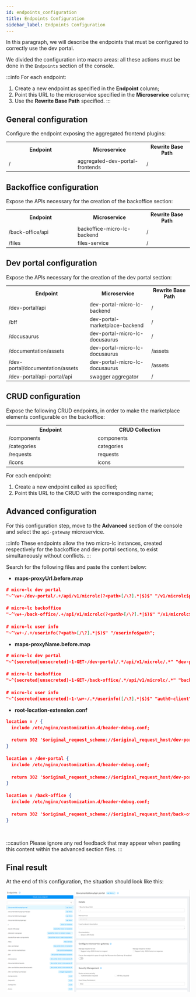 ```yaml
---
id: endpoints_configuration
title: Endpoints Configuration
sidebar_label: Endpoints Configuration
---
```


In this paragraph, we will describe the endpoints that must be configured to correctly use the dev portal.

We divided the configuration into macro areas: all these actions must be done in the `Endpoints` section of the console.

:::info
For each endpoint:
1. Create a new endpoint as specified in the **Endpoint** column;
2. Point this URL to the microservice specified in the **Microservice** column;
3. Use the **Rewrite Base Path** specified.
:::

## General configuration

Configure the endpoint exposing the aggregated frontend plugins:

<table style={{textAlign:'left'}}>
  <tr>
    <th width='30%'>Endpoint</th><th width='30%'>Microservice</th><th width='20%'>Rewrite Base Path</th>
  </tr>
  <tr>
    <td>/</td><td>aggregated-dev-portal-frontends</td><td>/</td>
  </tr>
</table>

## Backoffice configuration

Expose the APIs necessary for the creation of the backoffice section:

<table style={{textAlign:'left'}}>
  <tr>
    <th width='30%'>Endpoint</th><th width='30%'>Microservice</th><th width='20%'>Rewrite Base Path</th>
  </tr>
  <tr>
    <td>/back-office/api</td><td>backoffice-micro-lc-backend</td><td>/</td>
  </tr>
  <tr>
    <td>/files</td><td>files-service</td><td>/</td>
  </tr>
</table>

## Dev portal configuration

Expose the APIs necessary for the creation of the dev portal section:

<table style={{textAlign:'left'}}>
  <tr>
    <th width='30%'>Endpoint</th><th width='30%'>Microservice</th><th width='20%'>Rewrite Base Path</th>
  </tr>
  <tr>
    <td>/dev-portal/api</td><td>dev-portal-micro-lc-backend</td><td>/</td>
  </tr>
  <tr>
    <td>/bff</td><td>dev-portal-marketplace-backend</td><td>/</td>
  </tr>
  <tr>
    <td>/docusaurus</td><td>dev-portal-micro-lc-docusaurus</td><td>/</td>
  </tr>
  <tr>
    <td>/documentation/assets</td><td>dev-portal-micro-lc-docusaurus</td><td>/assets</td>
  </tr>
  <tr>
    <td>/dev-portal/documentation/assets</td><td>dev-portal-micro-lc-docusaurus</td><td>/assets</td>
  </tr>
  <tr>
    <td>/dev-portal/api-portal/api</td><td>swagger aggregator</td><td>/</td>
  </tr>
</table>

## CRUD configuration

Expose the following CRUD endpoints, in order to make the marketplace elements configurable on the backoffice:

<table style={{textAlign:'left'}}>
  <tr>
    <th width='26%'>Endpoint</th><th width='26%'>CRUD Collection</th>
  </tr>
  <tr><td>/components</td><td>components</td></tr>
  <tr><td>/categories</td><td>categories</td></tr>
  <tr><td>/requests</td><td>requests</td></tr>
  <tr><td>/icons</td><td>icons</td></tr>
</table>

For each endpoint:
1. Create a new endpoint called as specified;
2. Point this URL to the CRUD with the corresponding name;

## Advanced configuration

For this configuration step, move to the **Advanced** section of the console and select the `api-gateway` microservice.

:::info
These endpoints allow the two micro-lc instances, created respectively for the backoffice and dev portal sections, to exist simultaneously without conflicts.
:::

Search for the following files and paste the content below:

- **maps-proxyUrl.before.map**
```json
# micro-lc dev portal
"~^\w+-/dev-portal/.+/api/v1/microlc(?<path>[/\?].*|$)$" "/v1/microlc$path";

# micro-lc backoffice
"~^\w+-/back-office/.+/api/v1/microlc(?<path>[/\?].*|$)$" "/v1/microlc$path";

# micro-lc user info
"~^\w+-/.+/userinfo(?<path>[/\?].*|$)$" "/userinfo$path";
```

- **maps-proxyName.before.map**
```json
# micro-lc dev portal
"~^(secreted|unsecreted)-1-GET-/dev-portal/.*/api/v1/microlc/.*" "dev-portal-micro-lc-backend";

# micro-lc backoffice
"~^(secreted|unsecreted)-1-GET-/back-office/.*/api/v1/microlc/.*" "backoffice-micro-lc-backend";

# micro-lc user info
"~^(secreted|unsecreted)-1-\w+-/.*/userinfo([/\?].*|$)$" "auth0-client";
```

- **root-location-extension.conf**
```json
location = / {
  include /etc/nginx/customization.d/header-debug.conf;

  return 302 '$original_request_scheme://$original_request_host/dev-portal/';
}

location = /dev-portal {
  include /etc/nginx/customization.d/header-debug.conf;

  return 302 '$original_request_scheme://$original_request_host/dev-portal/';
}

location = /back-office {
  include /etc/nginx/customization.d/header-debug.conf;

  return 302 '$original_request_scheme://$original_request_host/back-office/';
}
```

<br/>

:::caution
Please ignore any red feedback that may appear when pasting this content within the advanced section files.
:::

## Final result

At the end of this configuration, the situation should look like this:

![Final endpoints result](img/final-endpoints-result.png)
